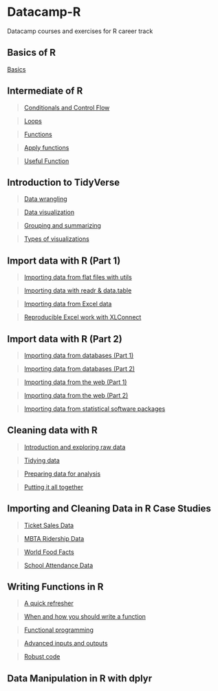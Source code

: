 # Datacamp-R
Datacamp courses and exercises for R career track

## Basics of R  
[Basics](https://guigui351.github.io/Datacamp-R/1%20-%20Basics/1_-_Basics.html)  

## Intermediate of R  
> [Conditionals and Control Flow](https://guigui351.github.io/Datacamp-R/2%20-%20Intermediate/ch1_-_Conditionals_and_Control_Flow.html)

> [Loops](https://guigui351.github.io/Datacamp-R/2%20-%20Intermediate/ch2_-_Loops.html)  

> [Functions](https://guigui351.github.io/Datacamp-R/2%20-%20Intermediate/ch3_-_Functions.html)  

> [Apply functions](https://guigui351.github.io/Datacamp-R/2%20-%20Intermediate/ch4_-_lapply.html)  

> [Useful Function](https://guigui351.github.io/Datacamp-R/2%20-%20Intermediate/ch5_-_Useful_functions.html)  

## Introduction to TidyVerse

> [Data wrangling](https://guigui351.github.io/Datacamp-R/3%20-%20Introduction%20to%20the%20Tidyverse/ch1_-_Data_wrangling.html)  

> [Data visualization](https://guigui351.github.io/Datacamp-R/3%20-%20Introduction%20to%20the%20Tidyverse/ch2_-_Data_visualization.html)  

> [Grouping and summarizing](https://guigui351.github.io/Datacamp-R/3%20-%20Introduction%20to%20the%20Tidyverse/ch3_-_Grouping_and_summarizing.html)  

> [Types of visualizations](https://guigui351.github.io/Datacamp-R/3%20-%20Introduction%20to%20the%20Tidyverse/ch4_-_Types_of_visualizations.html)  

## Import data with R (Part 1)

> [Importing data from flat files with utils](https://guigui351.github.io/Datacamp-R/4%20-%20Importing%20Data%20in%20R%20(Part%201)/ch1_-_Flat_files_with_utils.html)  

> [Importing data with readr & data.table](https://guigui351.github.io/Datacamp-R/4%20-%20Importing%20Data%20in%20R%20(Part%201)/ch2_-_readr_and_data.table.html) 

> [Importing data from Excel data](https://guigui351.github.io/Datacamp-R/4%20-%20Importing%20Data%20in%20R%20(Part%201)/ch3_-_Excel_data.html)  

> [Reproducible Excel work with XLConnect](https://guigui351.github.io/Datacamp-R/4%20-%20Importing%20Data%20in%20R%20(Part%201)/ch4_-_XLConnect.html) 
  
  
## Import data with R (Part 2)

> [Importing data from databases (Part 1)
](https://guigui351.github.io/Datacamp-R/5%20-%20Importing%20Data%20in%20R%20(Part%202)/ch1_-_Databases1.html)  

> [Importing data from databases (Part 2) ](https://guigui351.github.io/Datacamp-R/5%20-%20Importing%20Data%20in%20R%20(Part%202)/ch2_-_Databases2.html) 

> [Importing data from the web (Part 1)](https://guigui351.github.io/Datacamp-R/5%20-%20Importing%20Data%20in%20R%20(Part%202)/ch3_-_Data_Web1.html)  

> [Importing data from the web (Part 2)](https://guigui351.github.io/Datacamp-R/5%20-%20Importing%20Data%20in%20R%20(Part%202)/ch4_-_Data_Web2.html)  

> [Importing data from statistical software packages](https://guigui351.github.io/Datacamp-R/5%20-%20Importing%20Data%20in%20R%20(Part%202)/ch5_-_Statistical_software.html)  


## Cleaning data with R  

> [Introduction and exploring raw data](https://guigui351.github.io/Datacamp-R/6%20-%20Cleaning%20Data%20in%20R/ch1_-_Exploring_raw_data.html)  

> [Tidying data](https://guigui351.github.io/Datacamp-R/6%20-%20Cleaning%20Data%20in%20R/ch2_-_Tidying_data.html)  

> [Preparing data for analysis](https://guigui351.github.io/Datacamp-R/6%20-%20Cleaning%20Data%20in%20R/ch3_-_Preparing_data.html)  

> [Putting it all together](https://guigui351.github.io/Datacamp-R/6%20-%20Cleaning%20Data%20in%20R/ch4_-_Your_turn.html)  


## Importing and Cleaning Data in R Case Studies 

> [Ticket Sales Data](https://guigui351.github.io/Datacamp-R/7%20-%20Importing%20and%20Cleaning%20Data%20in%20R%20Case%20Studies/ch1_-_Ticket_Sales_Data.html)  

> [MBTA Ridership Data](https://guigui351.github.io/Datacamp-R/7%20-%20Importing%20and%20Cleaning%20Data%20in%20R%20Case%20Studies/ch2_-_MBTA_Ridership_Data.html) 

> [World Food Facts](https://guigui351.github.io/Datacamp-R/7%20-%20Importing%20and%20Cleaning%20Data%20in%20R%20Case%20Studies/ch3_-_World_Food_Facts.html)  

> [School Attendance Data](https://guigui351.github.io/Datacamp-R/7%20-%20Importing%20and%20Cleaning%20Data%20in%20R%20Case%20Studies/ch4_-_School_Attendance_Data.html) 


## Writing Functions in R  

> [A quick refresher](https://guigui351.github.io/Datacamp-R/8%20-%20Writing%20Functions%20in%20R/ch1_-_A_quick_refresher.html) 

> [When and how you should write a function](https://guigui351.github.io/Datacamp-R/8%20-%20Writing%20Functions%20in%20R/ch2_-_When_and_how_you_should_write_a_function.html)

> [Functional programming](https://guigui351.github.io/Datacamp-R/8%20-%20Writing%20Functions%20in%20R/ch3_-_Functional_programming.html)

> [Advanced inputs and outputs](https://guigui351.github.io/Datacamp-R/8%20-%20Writing%20Functions%20in%20R/ch4_-_Advanced_inputs_and_outputs.html)

> [Robust code](https://guigui351.github.io/Datacamp-R/8%20-%20Writing%20Functions%20in%20R/ch5_-_Robust_code.html)


## Data Manipulation in R with dplyr 